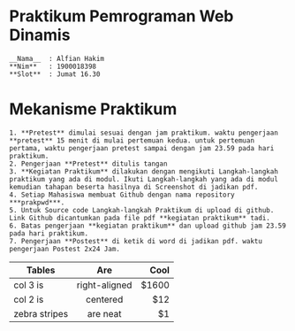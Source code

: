 <h1>Praktikum Pemrograman Web Dinamis </h1>

```
__Nama__  : Alfian Hakim
**Nim**   : 1900018398
**Slot**  : Jumat 16.30
```

<h1>Mekanisme Praktikum</h1>

```
1. **Pretest** dimulai sesuai dengan jam praktikum. waktu pengerjaan **pretest** 15 menit di mulai pertemuan kedua. untuk pertemuan pertama, waktu pengerjaan pretest sampai dengan jam 23.59 pada hari praktikum.
2. Pengerjaan **Pretest** ditulis tangan
3. **Kegiatan Praktikum** dilakukan dengan mengikuti Langkah-langkah praktikum yang ada di modul. Ikuti Langkah-langkah yang ada di modul kemudian tahapan beserta hasilnya di Screenshot di jadikan pdf.
4. Setiap Mahasiswa membuat Github dengan nama repository ***prakpwd***.
5. Untuk Source code Langkah-langkah Praktikum di upload di github. Link Github dicantumkan pada file pdf **kegiatan praktikum** tadi.
6. Batas pengerjaan **kegiatan praktikum** dan upload github jam 23.59 pada hari praktikum.
7. Pengerjaan **Postest** di ketik di word di jadikan pdf. waktu pengerjaan Postest 2x24 Jam.
```


| Tables        | Are           | Cool  |
| ------------- |:-------------:| -----:|
| col 3 is      | right-aligned | $1600 |
| col 2 is      | centered      |   $12 |
| zebra stripes | are neat      |    $1 |
